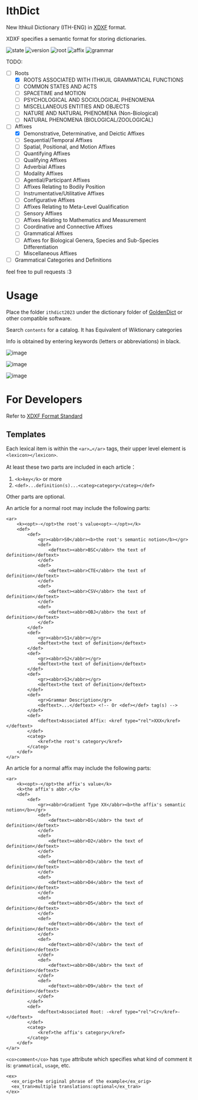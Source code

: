 # IthDict
New Ithkuil Dictionary (ITH-ENG) in [XDXF](https://github.com/soshial/xdxf_makedict) format.

XDXF specifies a semantic format for storing dictionaries.

![state](https://img.shields.io/badge/STATE-In%20Progress-green)
![version](https://img.shields.io/badge/VERSION-0.0.2-red)
![root](https://img.shields.io/badge/ROOT-v0.5.1-informational)
![affix](https://img.shields.io/badge/AFFIX-v1.0-informational)
![grammar](https://img.shields.io/badge/GRAMMAR-v1.2-informational)

TODO:
- [ ] Roots
  - [x] ROOTS ASSOCIATED WITH ITHKUIL GRAMMATICAL FUNCTIONS
  - [ ] COMMON STATES AND ACTS
  - [ ] SPACETIME and MOTION
  - [ ] PSYCHOLOGICAL AND SOCIOLOGICAL PHENOMENA
  - [ ] MISCELLANEOUS ENTITIES AND OBJECTS
  - [ ] NATURE AND NATURAL PHENOMENA (Non-Biological)
  - [ ] NATURAL PHENOMENA (BIOLOGICAL/ZOOLOGICAL)
- [ ] Affixes
  - [x] Demonstrative, Determinative, and Deictic Affixes
  - [ ] Sequential/Temporal Affixes
  - [ ] Spatial, Positional, and Motion Affixes
  - [ ] Quantifying Affixes
  - [ ] Qualifying Affixes
  - [ ] Adverbial Affixes
  - [ ] Modality Affixes
  - [ ] Agential/Participant Affixes
  - [ ] Affixes Relating to Bodily Position
  - [ ] Instrumentative/Utilitative Affixes
  - [ ] Configurative Affixes
  - [ ] Affixes Relating to Meta-Level Qualification
  - [ ] Sensory Affixes
  - [ ] Affixes Relating to Mathematics and Measurement
  - [ ] Coordinative and Connective Affixes
  - [ ] Grammatical Affixes
  - [ ] Affixes for Biological Genera, Species and Sub-Species Differentiation
  - [ ] Miscellaneous Affixes
- [ ] Grammatical Categories and Definitions 

feel free to pull requests :3

# Usage

Place the folder `ithdict2023` under the dictionary folder of [GoldenDict](https://github.com/xiaoyifang/goldendict/releases) or other compatible software.

Search `contents` for a catalog. It has Equivalent of Wiktionary categories

Info is obtained by entering keywords (letters or abbreviations) in black. 

![image](https://user-images.githubusercontent.com/12672523/212503498-d96a6f20-a401-4c47-9099-35b59d7f51c4.png)

![image](https://user-images.githubusercontent.com/12672523/212503459-4241e75b-973f-4dfa-b61d-2d6230b8d1b3.png)

![image](https://user-images.githubusercontent.com/12672523/212503477-4206ad27-2660-410b-bb61-5f319e4818ba.png)

# For Developers

Refer to [XDXF Format Standard](https://github.com/soshial/xdxf_makedict/tree/master/format_standard)

## Templates

Each lexical item is within the `<ar>…</ar>` tags, their upper level element is `<lexicon></lexicon>`.

At least these two parts are included in each article：

1. `<k>key</k>` or more
2. `<def>...definition(s)...<categ>category</categ></def>`

Other parts are optional.

An article for a normal root may include the following parts:

```
<ar>
    <k><opt>-</opt>the root's value<opt>-</opt></k>
    <def>
        <def>
            <gr><abbr>S0</abbr><b>the root's semantic notion</b></gr>
            <def>
                <deftext><abbr>BSC</abbr> the text of definition</deftext>
            </def>
            <def>
                <deftext><abbr>CTE</abbr> the text of definition</deftext>
            </def>
            <def>
                <deftext><abbr>CSV</abbr> the text of definition</deftext>
            </def>
            <def>
                <deftext><abbr>OBJ</abbr> the text of definition</deftext>
            </def>
        </def>
        <def>
            <gr><abbr>S1</abbr></gr>
            <deftext>the text of definition</deftext>
        </def>
        <def>
            <gr><abbr>S2</abbr></gr>
            <deftext>the text of definition</deftext>
        </def>
        <def>
            <gr><abbr>S3</abbr></gr>
            <deftext>the text of definition</deftext>
        </def>
        <def>
            <gr>Grammar Description</gr>
            <deftext>...</deftext> <!-- Or <def></def> tag(s) -->
        </def>
        <def>
            <deftext>Associated Affix: <kref type="rel">XXX</kref></deftext>
        </def>
        <categ>
            <kref>the root's category</kref>
        </categ>
    </def>
</ar>
```

An article for a normal affix may include the following parts:

```
<ar>
    <k><opt>-</opt>the affix's value</k>
    <k>the affix's abbr.</k>
    <def>
        <def>
            <gr><abbr>Gradient Type XX</abbr><b>the affix's semantic notion</b></gr>
            <def>
                <deftext><abbr>D1</abbr> the text of definition</deftext>
            </def>
            <def>
                <deftext><abbr>D2</abbr> the text of definition</deftext>
            </def>
            <def>
                <deftext><abbr>D3</abbr> the text of definition</deftext>
            </def>
            <def>
                <deftext><abbr>D4</abbr> the text of definition</deftext>
            </def>
            <def>
                <deftext><abbr>D5</abbr> the text of definition</deftext>
            </def>
            <def>
                <deftext><abbr>D6</abbr> the text of definition</deftext>
            </def>
            <def>
                <deftext><abbr>D7</abbr> the text of definition</deftext>
            </def>
            <def>
                <deftext><abbr>D8</abbr> the text of definition</deftext>
            </def>
            <def>
                <deftext><abbr>D9</abbr> the text of definition</deftext>
            </def>
        </def>
        <def>
            <deftext>Associated Root: -<kref type="rel">Cr</kref>-</deftext>
        </def>
        <categ>
            <kref>the affix's category</kref>
        </categ>
    </def>
</ar>
```

`<co>comment</co>` has `type` attribute which specifies what kind of comment it is: `grammatical`, `usage`, etc.

```
<ex>
  <ex_orig>the original phrase of the example</ex_orig>
  <ex_tran>multiple translations:optional</ex_tran>
</ex>
```



